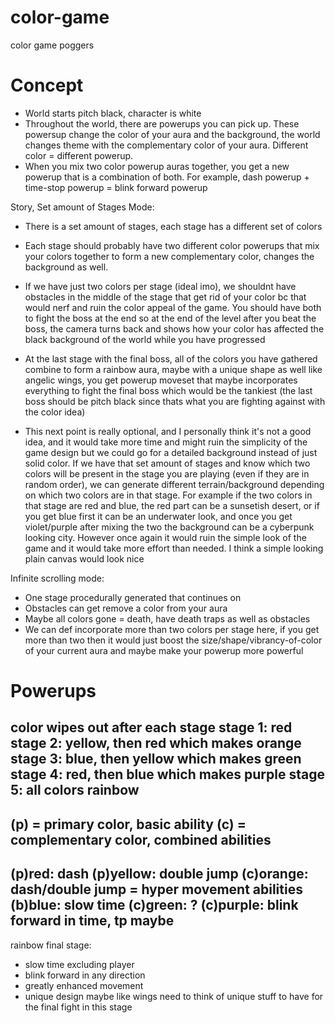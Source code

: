 # color-game
color game poggers

# Concept

- World starts pitch black, character is white
- Throughout the world, there are powerups you can pick up. These powersup change the color of your aura and the background, the world changes theme with the complementary color of your aura. Different color = different powerup. 
- When you mix two color powerup auras together, you get a new powerup that is a combination of both. For example, dash powerup + time-stop powerup = blink forward powerup

Story, Set amount of Stages Mode:
- There is a set amount of stages, each stage has a different set of colors
- Each stage should probably have two different color powerups that mix your colors together to form a new complementary color, changes the background as well. 
- If we have just two colors per stage (ideal imo), we shouldnt have obstacles in the middle of the stage that get rid of your color bc that would nerf and ruin the color appeal of the game. You should have both to fight the boss at the end so at the end of the level after you beat the boss, the camera turns back and shows how your color has affected the black background of the world while you have progressed
- At the last stage with the final boss, all of the colors you have gathered combine to form a rainbow aura, maybe with a unique shape as well like angelic wings, you get powerup moveset that maybe incorporates everything to fight the final boss which would be the tankiest (the last boss should be pitch black since thats what you are fighting against with the color idea)

- This next point is really optional, and I personally think it's not a good idea, and it would take more time and might ruin the simplicity of the game design but we could go for a detailed background instead of just solid color. If we have that set amount of stages and know which two colors will be present in the stage you are playing (even if they are in random order), we can generate different terrain/background depending on which two colors are in that stage. For example if the two colors in that stage are red and blue, the red part can be a sunsetish desert, or if you get blue first it can be an underwater look, and once you get violet/purple after mixing the two the background can be a cyberpunk looking city. However once again it would ruin the simple look of the game and it would take more effort than needed. I think a simple looking plain canvas would look nice



Infinite scrolling mode:
- One stage procedurally generated that continues on
- Obstacles can get remove a color from your aura
- Maybe all colors gone = death, have death traps as well as obstacles
- We can def incorporate more than two colors per stage here, if you get more than two then it would just boost the size/shape/vibrancy-of-color of your current aura and maybe make your powerup more powerful 

# Powerups

color wipes out after each stage
stage 1: red
stage 2: yellow, then red which makes orange
stage 3: blue, then yellow which makes green
stage 4: red, then blue which makes purple
stage 5: all colors rainbow
----
(p) = primary color, basic ability
(c) = complementary color, combined abilities
---
(p)red: dash
(p)yellow: double jump
(c)orange: dash/double jump = hyper movement abilities
(b)blue: slow time
(c)green: ?
(c)purple: blink forward in time, tp maybe
---
rainbow final stage:
- slow time excluding player
- blink forward in any direction
- greatly enhanced movement
- unique design maybe like wings
need to think of unique stuff to have for the final fight in this stage
